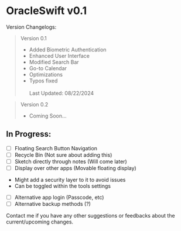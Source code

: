 # OracleSwift v0.1
Version Changelogs: 
> Version 0.1 <br>
> - Added Biometric Authentication
> - Enhanced User Interface
> - Modified Search Bar
> - Go-to Calendar
> - Optimizations
> - Typos fixed
> <br> </br>
> Last Updated: 08/22/2024

> Version 0.2 <br>
> - Coming Soon...

## In Progress:
- [ ] Floating Search Button Navigation
- [ ] Recycle Bin (Not sure about adding this)
- [ ] Sketch directly through notes (Will come later)
- [ ] Display over other apps (Movable floating display)
- Might add a security layer to it to avoid issues
- Can be toggled within the tools settings
- [ ] Alternative app login (Passcode, etc)
- [ ] Alternative backup methods (?)

Contact me if you have any other suggestions or feedbacks about the current/upcoming changes.
